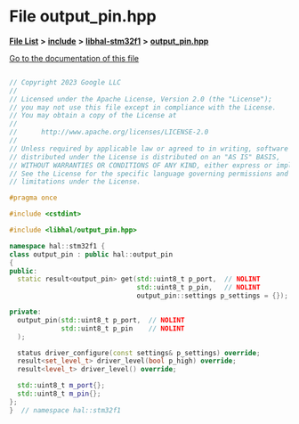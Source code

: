 

# File output\_pin.hpp

[**File List**](files.md) **>** [**include**](dir_cba0faac6e93618a6e2539705915bd70.md) **>** [**libhal-stm32f1**](dir_382b22576b48b83d585887c4aba4f004.md) **>** [**output\_pin.hpp**](libhal-stm32f1_2output__pin_8hpp.md)

[Go to the documentation of this file](libhal-stm32f1_2output__pin_8hpp.md)

```C++

// Copyright 2023 Google LLC
//
// Licensed under the Apache License, Version 2.0 (the "License");
// you may not use this file except in compliance with the License.
// You may obtain a copy of the License at
//
//      http://www.apache.org/licenses/LICENSE-2.0
//
// Unless required by applicable law or agreed to in writing, software
// distributed under the License is distributed on an "AS IS" BASIS,
// WITHOUT WARRANTIES OR CONDITIONS OF ANY KIND, either express or implied.
// See the License for the specific language governing permissions and
// limitations under the License.

#pragma once

#include <cstdint>

#include <libhal/output_pin.hpp>

namespace hal::stm32f1 {
class output_pin : public hal::output_pin
{
public:
  static result<output_pin> get(std::uint8_t p_port,  // NOLINT
                                std::uint8_t p_pin,   // NOLINT
                                output_pin::settings p_settings = {});

private:
  output_pin(std::uint8_t p_port,  // NOLINT
             std::uint8_t p_pin    // NOLINT
  );

  status driver_configure(const settings& p_settings) override;
  result<set_level_t> driver_level(bool p_high) override;
  result<level_t> driver_level() override;

  std::uint8_t m_port{};
  std::uint8_t m_pin{};
};
}  // namespace hal::stm32f1

```

